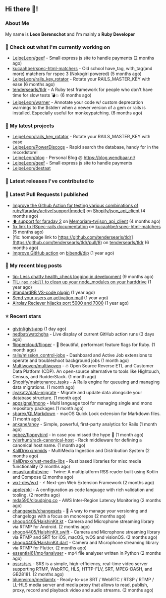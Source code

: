 ## Hi there 👋!

### About Me

My name is **Leon Berenschot** and I'm mainly a **Ruby Developer**
<br>

### 👷 Check out what I'm currently working on

- [LeipeLeon/geef](https://github.com/LeipeLeon/geef) - Small express js site to handle payments (2 months ago)
- [kucaahbe/rspec-html-matchers](https://github.com/kucaahbe/rspec-html-matchers) - Old school have_tag, with_tag(and more) matchers for rspec 3 (Nokogiri powered) (5 months ago)
- [LeipeLeon/rails_key_rotator](https://github.com/LeipeLeon/rails_key_rotator) - Rotate your RAILS_MASTER_KEY with ease (6 months ago)
- [tendersearls/tldr](https://github.com/tendersearls/tldr) - A Ruby test framework for people who don&#39;t have time for slow tests 💣💥 (6 months ago)
- [LeipeLeon/warner](https://github.com/LeipeLeon/warner) - Annotate your code w/ custom deprecation warnings to the $stderr when a newer version of a gem or rails is installed. Especially useful for monkeypatching. (6 months ago)

### 🌱 My latest projects

- [LeipeLeon/rails_key_rotator](https://github.com/LeipeLeon/rails_key_rotator) - Rotate your RAILS_MASTER_KEY with ease
- [LeipeLeon/PowerDiscogs](https://github.com/LeipeLeon/PowerDiscogs) - Rapid search the database, handy for in the recordstore!
- [LeipeLeon/blog](https://github.com/LeipeLeon/blog) - Personal Blog @ https://blog.wendbaar.nl/
- [LeipeLeon/geef](https://github.com/LeipeLeon/geef) - Small express js site to handle payments
- [LeipeLeon/destaat](https://github.com/LeipeLeon/destaat)

### 🔭 Latest releases I've contributed to


### 🔨 Latest Pull Requests I published

- [Improve the Github Action for testing various combinations of ruby/faraday/active[support|model]](https://github.com/Shopify/json_api_client/pull/3) on [Shopify/json_api_client](https://github.com/Shopify/json_api_client) (4 months ago)
- [⬆️ support for faraday 2](https://github.com/Memoriam-tv/json_api_client/pull/1) on [Memoriam-tv/json_api_client](https://github.com/Memoriam-tv/json_api_client) (4 months ago)
- [fix link to RSpec-rails documentation](https://github.com/kucaahbe/rspec-html-matchers/pull/81) on [kucaahbe/rspec-html-matchers](https://github.com/kucaahbe/rspec-html-matchers) (5 months ago)
- [fix: homepage link to https://github.com/tendersearls/tldr](https://github.com/tendersearls/tldr/pull/8) on [tendersearls/tldr](https://github.com/tendersearls/tldr) (6 months ago)
- [Improve GitHub action](https://github.com/bibendi/dip/pull/159) on [bibendi/dip](https://github.com/bibendi/dip) (1 year ago)

### 📜 My recent blog posts

- [tip: Less chatty health_check logging in development](https://www.wendbaar.nl/posts/2023/07/tip_less_chatty_health_check_logging_in_development) (9 months ago)
- [TIL: `npx npkill` to clean up your node_modules on your harddrive](https://www.wendbaar.nl/posts/2023/03/til_npx_npkill_to_clean_up_your_node_modules_on_your_harddrive) (1 year ago)
- [StandardRB VS-code plugin](https://www.wendbaar.nl/posts/2023/02/standardrb_vscode_plugin) (1 year ago)
- [Send your users an activation mail](https://www.wendbaar.nl/posts/2023/02/send_your_users_an_activation_mail) (1 year ago)
- [Airplay Reciever hijacks port 5000 and 7000](https://www.wendbaar.nl/posts/2023/02/airplay_reciever_hijacks_port_5000_and_7000) (1 year ago)

### ⭐ Recent stars

- [givtnl/givt-app](https://github.com/givtnl/givt-app) (1 day ago)
- [nedbat/watchgha](https://github.com/nedbat/watchgha) - Live display of current GitHub action runs (3 days ago)
- [flippercloud/flipper](https://github.com/flippercloud/flipper) - 🐬 Beautiful, performant feature flags for Ruby. (1 month ago)
- [rails/mission_control-jobs](https://github.com/rails/mission_control-jobs) - Dashboard and Active Job extensions to operate and troubleshoot background jobs (1 month ago)
- [Multiwoven/multiwoven](https://github.com/Multiwoven/multiwoven) - 🔥 Open Source Reverse ETL and Customer Data Platform (CDP). An open-source alternative to tools like Hightouch, Census, and RudderStack. (1 month ago)
- [Shopify/maintenance_tasks](https://github.com/Shopify/maintenance_tasks) - A Rails engine for queueing and managing data migrations. (1 month ago)
- [ilyakatz/data-migrate](https://github.com/ilyakatz/data-migrate) - Migrate and update data alongside your database structure. (1 month ago)
- [appsignal/mono](https://github.com/appsignal/mono) - Multi language tool for managing single and mono repository packages (1 month ago)
- [sbarex/QLMarkdown](https://github.com/sbarex/QLMarkdown) - macOS Quick Look extension for Markdown files. (1 month ago)
- [ankane/ahoy](https://github.com/ankane/ahoy) - Simple, powerful, first-party analytics for Rails (1 month ago)
- [nebez/floppybird](https://github.com/nebez/floppybird) - in case you missed the hype 🐥 (1 month ago)
- [tylerhunt/rack-canonical-host](https://github.com/tylerhunt/rack-canonical-host) - Rack middleware for defining a canonical host name. (1 month ago)
- [KallDrexx/mmids](https://github.com/KallDrexx/mmids) - MultiMedia Ingestion and Distribution System (2 months ago)
- [KallDrexx/rust-media-libs](https://github.com/KallDrexx/rust-media-libs) - Rust based libraries for misc media functionality (2 months ago)
- [msasikanth/twine](https://github.com/msasikanth/twine) - Twine: A multiplatform RSS reader built using Kotlin and Compose (2 months ago)
- [wxt-dev/wxt](https://github.com/wxt-dev/wxt) - ⚡ Next-gen Web Extension Framework (2 months ago)
- [apple/pkl](https://github.com/apple/pkl) - A configuration as code language with rich validation and tooling. (2 months ago)
- [mda590/cloudping.co](https://github.com/mda590/cloudping.co) - AWS Inter-Region Latency Monitoring (2 months ago)
- [changesets/changesets](https://github.com/changesets/changesets) - 🦋       A way to manage your versioning and changelogs with a focus on monorepos (2 months ago)
- [shogo4405/HaishinKit.kt](https://github.com/shogo4405/HaishinKit.kt) - Camera and Microphone streaming library via RTMP for Android. (2 months ago)
- [shogo4405/HaishinKit.swift](https://github.com/shogo4405/HaishinKit.swift) - Camera and Microphone streaming library via RTMP and SRT for iOS, macOS, tvOS and visionOS. (2 months ago)
- [shogo4405/HaishinKit.dart](https://github.com/shogo4405/HaishinKit.dart) - Camera and Microphone streaming library via RTMP for Flutter. (2 months ago)
- [essential61/mp4analyser](https://github.com/essential61/mp4analyser) - mp4 file analyser written in Python (2 months ago)
- [ossrs/srs](https://github.com/ossrs/srs) - SRS is a simple, high-efficiency, real-time video server supporting RTMP, WebRTC, HLS, HTTP-FLV, SRT, MPEG-DASH, and GB28181. (2 months ago)
- [bluenviron/mediamtx](https://github.com/bluenviron/mediamtx) - Ready-to-use SRT / WebRTC / RTSP / RTMP / LL-HLS media server and media proxy that allows to read, publish, proxy, record and playback video and audio streams. (2 months ago)
